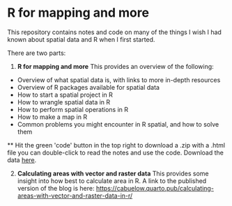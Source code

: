 # R for mapping and more

This repository contains notes and code on many of the things I wish I had known about spatial data and R when I first started.

There are two parts:

1.  **R for mapping and more** This provides an overview of the following:

 - Overview of what spatial data is, with links to more in-depth resources
 - Overview of R packages available for spatial data
 - How to start a spatial project in R
 - How to wrangle spatial data in R
 - How to perform spatial operations in R
 - How to make a map in R
 - Common problems you might encounter in R spatial, and how to solve them

 \*\* Hit the green 'code' button in the top right to download a .zip with a .html file you can double-click to read the notes and use the code. Download the data [here](https://www.dropbox.com/sh/5uf8994chag6qce/AABnY9OmKeyTkNa-9e50c0FNa?dl=0).

2. **Calculating areas with vector and raster data** This provides some insight into how best to calculate area in R. A link to the published version of the blog is here:
https://cabuelow.quarto.pub/calculating-areas-with-vector-and-raster-data-in-r/
